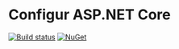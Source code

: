 # Configur ASP.NET Core

[![Build status](https://ci.appveyor.com/api/projects/status/1brl42ulw1l08ax9?svg=true)](https://ci.appveyor.com/project/andrewgunn/configur-aspnetcore/branch/master)
[![NuGet](https://buildstats.info/nuget/configur.aspnetcore)](https://www.nuget.org/packages/Configur.AspNetCore/)
